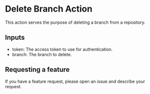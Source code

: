 # Delete Branch Action

This action serves the purpose of deleting a branch from a repository.

## Inputs

- token: The access token to use for authentication.
- branch: The branch to delete.

## Requesting a feature

If you have a feature request, please open an issue and describe your request.

